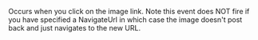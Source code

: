 ﻿Occurs when you click on the image link. Note this event does NOT fire if you have specified a NavigateUrl in which case the image doesn't post back and just navigates to the new URL.
